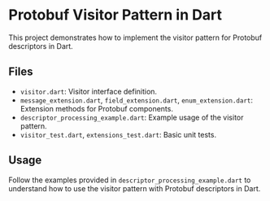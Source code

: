 # Protobuf Visitor Pattern in Dart

This project demonstrates how to implement the visitor pattern for Protobuf descriptors in Dart.

## Files
- `visitor.dart`: Visitor interface definition.
- `message_extension.dart`, `field_extension.dart`, `enum_extension.dart`: Extension methods for Protobuf components.
- `descriptor_processing_example.dart`: Example usage of the visitor pattern.
- `visitor_test.dart`, `extensions_test.dart`: Basic unit tests.

## Usage
Follow the examples provided in `descriptor_processing_example.dart` to understand how to use the visitor pattern with Protobuf descriptors in Dart.
